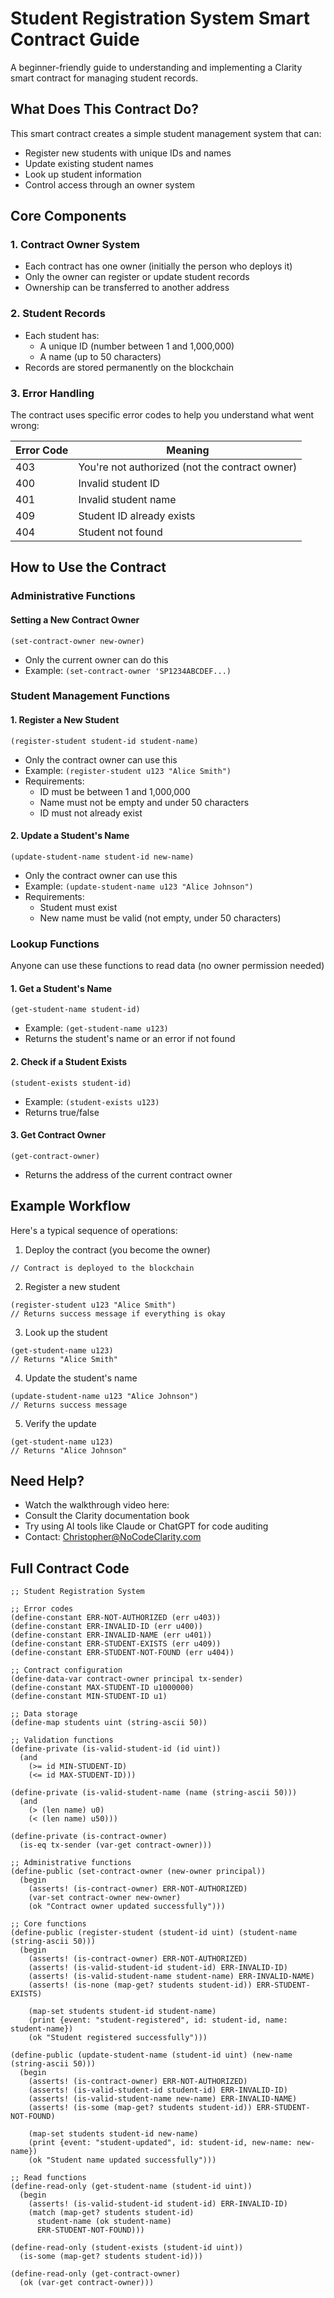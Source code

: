# Student Registration System Smart Contract Guide
A beginner-friendly guide to understanding and implementing a Clarity smart contract for managing student records.

## What Does This Contract Do?
This smart contract creates a simple student management system that can:
- Register new students with unique IDs and names
- Update existing student names
- Look up student information
- Control access through an owner system

## Core Components

### 1. Contract Owner System
- Each contract has one owner (initially the person who deploys it)
- Only the owner can register or update student records
- Ownership can be transferred to another address

### 2. Student Records
- Each student has:
  - A unique ID (number between 1 and 1,000,000)
  - A name (up to 50 characters)
- Records are stored permanently on the blockchain

### 3. Error Handling
The contract uses specific error codes to help you understand what went wrong:

| Error Code | Meaning |
|------------|---------|
| 403 | You're not authorized (not the contract owner) |
| 400 | Invalid student ID |
| 401 | Invalid student name |
| 409 | Student ID already exists |
| 404 | Student not found |

## How to Use the Contract

### Administrative Functions

#### Setting a New Contract Owner
```clarity
(set-contract-owner new-owner)
```
- Only the current owner can do this
- Example: `(set-contract-owner 'SP1234ABCDEF...)`

### Student Management Functions

#### 1. Register a New Student
```clarity
(register-student student-id student-name)
```
- Only the contract owner can use this
- Example: `(register-student u123 "Alice Smith")`
- Requirements:
  - ID must be between 1 and 1,000,000
  - Name must not be empty and under 50 characters
  - ID must not already exist

#### 2. Update a Student's Name
```clarity
(update-student-name student-id new-name)
```
- Only the contract owner can use this
- Example: `(update-student-name u123 "Alice Johnson")`
- Requirements:
  - Student must exist
  - New name must be valid (not empty, under 50 characters)

### Lookup Functions
Anyone can use these functions to read data (no owner permission needed)

#### 1. Get a Student's Name
```clarity
(get-student-name student-id)
```
- Example: `(get-student-name u123)`
- Returns the student's name or an error if not found

#### 2. Check if a Student Exists
```clarity
(student-exists student-id)
```
- Example: `(student-exists u123)`
- Returns true/false

#### 3. Get Contract Owner
```clarity
(get-contract-owner)
```
- Returns the address of the current contract owner

## Example Workflow

Here's a typical sequence of operations:

1. Deploy the contract (you become the owner)
```clarity
// Contract is deployed to the blockchain
```

2. Register a new student
```clarity
(register-student u123 "Alice Smith")
// Returns success message if everything is okay
```

3. Look up the student
```clarity
(get-student-name u123)
// Returns "Alice Smith"
```

4. Update the student's name
```clarity
(update-student-name u123 "Alice Johnson")
// Returns success message
```

5. Verify the update
```clarity
(get-student-name u123)
// Returns "Alice Johnson"
```

## Need Help?

- Watch the walkthrough video here: 
- Consult the Clarity documentation book
- Try using AI tools like Claude or ChatGPT for code auditing
- Contact: Christopher@NoCodeClarity.com

## Full Contract Code
```clarity
;; Student Registration System

;; Error codes
(define-constant ERR-NOT-AUTHORIZED (err u403))
(define-constant ERR-INVALID-ID (err u400))
(define-constant ERR-INVALID-NAME (err u401))
(define-constant ERR-STUDENT-EXISTS (err u409))
(define-constant ERR-STUDENT-NOT-FOUND (err u404))

;; Contract configuration
(define-data-var contract-owner principal tx-sender)
(define-constant MAX-STUDENT-ID u1000000)
(define-constant MIN-STUDENT-ID u1)

;; Data storage
(define-map students uint (string-ascii 50))

;; Validation functions
(define-private (is-valid-student-id (id uint))
  (and 
    (>= id MIN-STUDENT-ID)
    (<= id MAX-STUDENT-ID)))

(define-private (is-valid-student-name (name (string-ascii 50)))
  (and 
    (> (len name) u0)
    (< (len name) u50)))

(define-private (is-contract-owner)
  (is-eq tx-sender (var-get contract-owner)))

;; Administrative functions
(define-public (set-contract-owner (new-owner principal))
  (begin
    (asserts! (is-contract-owner) ERR-NOT-AUTHORIZED)
    (var-set contract-owner new-owner)
    (ok "Contract owner updated successfully")))

;; Core functions
(define-public (register-student (student-id uint) (student-name (string-ascii 50)))
  (begin
    (asserts! (is-contract-owner) ERR-NOT-AUTHORIZED)
    (asserts! (is-valid-student-id student-id) ERR-INVALID-ID)
    (asserts! (is-valid-student-name student-name) ERR-INVALID-NAME)
    (asserts! (is-none (map-get? students student-id)) ERR-STUDENT-EXISTS)
    
    (map-set students student-id student-name)
    (print {event: "student-registered", id: student-id, name: student-name})
    (ok "Student registered successfully")))

(define-public (update-student-name (student-id uint) (new-name (string-ascii 50)))
  (begin
    (asserts! (is-contract-owner) ERR-NOT-AUTHORIZED)
    (asserts! (is-valid-student-id student-id) ERR-INVALID-ID)
    (asserts! (is-valid-student-name new-name) ERR-INVALID-NAME)
    (asserts! (is-some (map-get? students student-id)) ERR-STUDENT-NOT-FOUND)
    
    (map-set students student-id new-name)
    (print {event: "student-updated", id: student-id, new-name: new-name})
    (ok "Student name updated successfully")))

;; Read functions
(define-read-only (get-student-name (student-id uint))
  (begin
    (asserts! (is-valid-student-id student-id) ERR-INVALID-ID)
    (match (map-get? students student-id)
      student-name (ok student-name)
      ERR-STUDENT-NOT-FOUND)))

(define-read-only (student-exists (student-id uint))
  (is-some (map-get? students student-id)))

(define-read-only (get-contract-owner)
  (ok (var-get contract-owner)))
```
